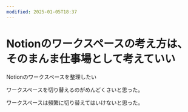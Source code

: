 ```yaml
---
modified: 2025-01-05T18:37
---
```

# Notionのワークスペースの考え方は、そのまんま仕事場として考えていい

Notionのワークスペースを整理したい

ワークスペースを切り替えるのがめんどくさいと思った。

ワークスペースは頻繁に切り替えてはいけないと思った。